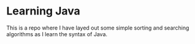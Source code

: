 # Learning Java

This is a repo where I have layed out some simple sorting and searching algorithms as I learn the syntax of Java.
